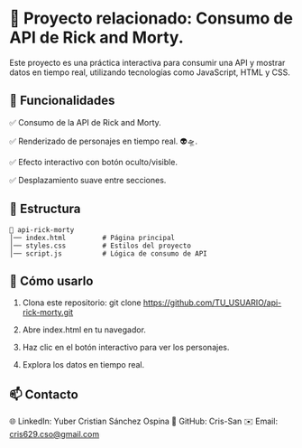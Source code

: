 # 📌 Proyecto relacionado: Consumo de API de Rick and Morty.

Este proyecto es una práctica interactiva para consumir una API y mostrar datos en tiempo real, utilizando tecnologías como JavaScript, HTML y CSS.

## 📌 Funcionalidades

✅ Consumo de la API de Rick and Morty.

✅ Renderizado de personajes en tiempo real. 👽🛸.

✅ Efecto interactivo con botón oculto/visible.

✅ Desplazamiento suave entre secciones.

## 📂 Estructura
```plaintext
📂 api-rick-morty
│── index.html         # Página principal
│── styles.css         # Estilos del proyecto
│── script.js          # Lógica de consumo de API
```

## 📌 Cómo usarlo

1. Clona este repositorio: git clone https://github.com/TU_USUARIO/api-rick-morty.git


2. Abre index.html en tu navegador.

3. Haz clic en el botón interactivo para ver los personajes.

4. Explora los datos en tiempo real.


## 📫 Contacto

🌐 LinkedIn: Yuber Cristian Sánchez Ospina
🐙 GitHub: Cris-San
✉️ Email: cris629.cso@gmail.com
